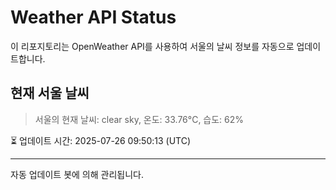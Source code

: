 
# Weather API Status

이 리포지토리는 OpenWeather API를 사용하여 서울의 날씨 정보를 자동으로 업데이트합니다.

## 현재 서울 날씨
> 서울의 현재 날씨: clear sky, 온도: 33.76°C, 습도: 62%

⏳ 업데이트 시간: 2025-07-26 09:50:13 (UTC)

---
자동 업데이트 봇에 의해 관리됩니다.
